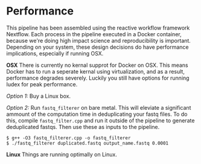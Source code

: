 # Performance

This pipeline has been assembled using the reactive workflow framework Nextflow. Each process in the pipeline executed in a Docker container, because we're doing high impact science and reproducibility is important. Depending on your system, these design decisions do have performance implications, especially if running OSX.

**OSX**
There is currently no kernal supprot for Docker on OSX. This means Docker has to run a seperate kernal using virtualization, and as a result, performance degrades severely. Luckily you still have options for running Iudex for peak performance.

*Option 1:*
Buy a Linux box.

*Option 2:*
Run `fastq_filterer` on bare metal. This will eleviate a significant ammount of the computation time in deduplicating your fastq files. To do this, compile `fastq_filter.cpp` and run it outside of the pipeline to generate deduplicated fastqs. Then use these as inputs to the pipeline.

```
$ g++ -O3 fastq_filterer.cpp -o fastq_filterer
$ ./fastq_filterer duplicated.fastq output_name.fastq 0.0001
```


**Linux**
Things are running optimally on Linux. 

